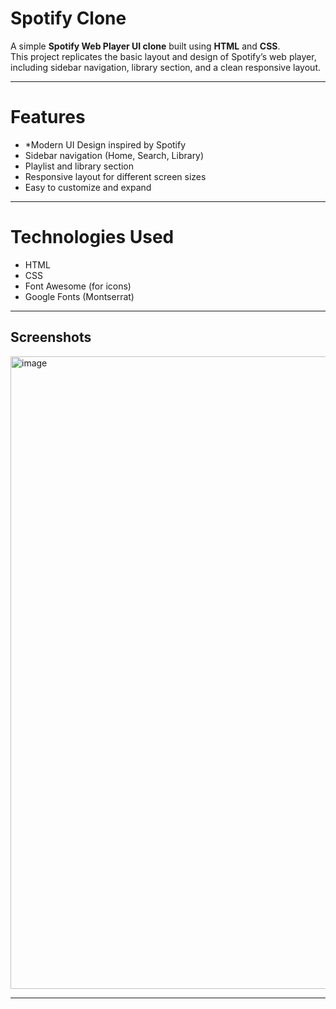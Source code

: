 # Spotify Clone

A simple **Spotify Web Player UI clone** built using **HTML** and **CSS**.  
This project replicates the basic layout and design of Spotify’s web player, including sidebar navigation, library section, and a clean responsive layout.

---

# Features
- *Modern UI Design inspired by Spotify
- Sidebar navigation (Home, Search, Library)
- Playlist and library section
- Responsive layout for different screen sizes
- Easy to customize and expand

---

# Technologies Used
- HTML
- CSS
- Font Awesome (for icons)
- Google Fonts (Montserrat)

---

## Screenshots
<img width="1918" height="1012" alt="image" src="https://github.com/user-attachments/assets/f2daa411-a2af-44db-8a4e-bc44d022bc2b" />


---


